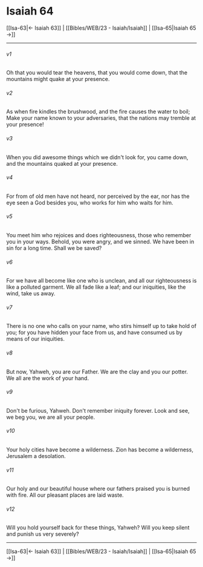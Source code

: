 # Isaiah 64

[[Isa-63|← Isaiah 63]] | [[Bibles/WEB/23 - Isaiah/Isaiah]] | [[Isa-65|Isaiah 65 →]]
***



###### v1 
Oh that you would tear the heavens, that you would come down, that the mountains might quake at your presence. 

###### v2 
As when fire kindles the brushwood, and the fire causes the water to boil; Make your name known to your adversaries, that the nations may tremble at your presence! 

###### v3 
When you did awesome things which we didn't look for, you came down, and the mountains quaked at your presence. 

###### v4 
For from of old men have not heard, nor perceived by the ear, nor has the eye seen a God besides you, who works for him who waits for him. 

###### v5 
You meet him who rejoices and does righteousness, those who remember you in your ways. Behold, you were angry, and we sinned. We have been in sin for a long time. Shall we be saved? 

###### v6 
For we have all become like one who is unclean, and all our righteousness is like a polluted garment. We all fade like a leaf; and our iniquities, like the wind, take us away. 

###### v7 
There is no one who calls on your name, who stirs himself up to take hold of you; for you have hidden your face from us, and have consumed us by means of our iniquities. 

###### v8 
But now, Yahweh, you are our Father. We are the clay and you our potter. We all are the work of your hand. 

###### v9 
Don't be furious, Yahweh. Don't remember iniquity forever. Look and see, we beg you, we are all your people. 

###### v10 
Your holy cities have become a wilderness. Zion has become a wilderness, Jerusalem a desolation. 

###### v11 
Our holy and our beautiful house where our fathers praised you is burned with fire. All our pleasant places are laid waste. 

###### v12 
Will you hold yourself back for these things, Yahweh? Will you keep silent and punish us very severely?

***
[[Isa-63|← Isaiah 63]] | [[Bibles/WEB/23 - Isaiah/Isaiah]] | [[Isa-65|Isaiah 65 →]]
